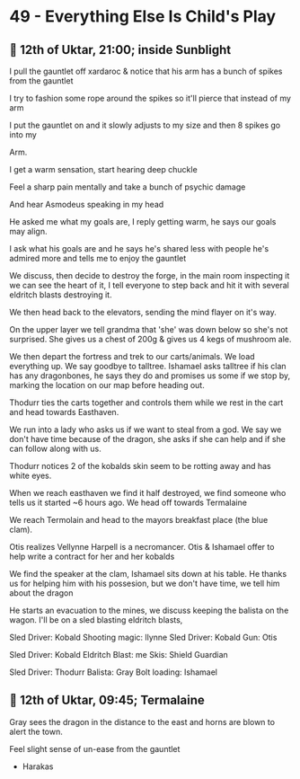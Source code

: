 # 49 - Everything Else Is Child's Play

## 📅 12th of Uktar, 21:00; inside Sunblight

I pull the gauntlet off xardaroc & notice that his arm has a bunch of spikes from the gauntlet

I try to fashion some rope around the spikes so it'll pierce that instead of my arm

I put the gauntlet on and it slowly adjusts to my size and then 8 spikes go into my

Arm.

I get a warm sensation, start hearing deep chuckle

Feel a sharp pain mentally and take a bunch of psychic damage

And hear Asmodeus speaking in my head

He asked me what my goals are, I reply getting warm, he says our goals may align.

I ask what his goals are and he says he's shared less with people he's admired more and tells me to enjoy the gauntlet

We discuss, then decide to destroy the forge, in the main room inspecting it we can see the heart of it, I tell everyone to step back and hit it with several eldritch blasts destroying it.

We then head back to the elevators, sending the mind flayer on it's way.

On the upper layer we tell grandma that 'she' was down below so she's not surprised. She gives us a chest of 200g & gives us 4 kegs of mushroom ale.

We then depart the fortress and trek to our carts/animals. We load everything up. We say goodbye to talltree. Ishamael asks talltree if his clan has any dragonbones, he says they do and promises us some if we stop by, marking the location on our map before heading out.

Thodurr ties the carts together and controls them while we rest in the cart and head towards Easthaven.

We run into a lady who asks us if we want to steal from a god. We say we don't have time because of the dragon, she asks if she can help and if she can follow along with us.

Thodurr notices 2 of the kobalds skin seem to be rotting away and has white eyes.

When we reach easthaven we find it half destroyed, we find someone who tells us it started ~6 hours ago. We head off towards Termalaine

We reach Termolain and head to the mayors breakfast place (the blue clam).

Otis realizes Vellynne Harpell is a necromancer. Otis & Ishamael offer to help write a contract for her and her kobalds

We find the speaker at the clam, Ishamael sits down at his table. He thanks us for helping him with his possesion, but we don't have time, we tell him about the dragon

He starts an evacuation to the mines, we discuss keeping the balista on the wagon. I'll be on a sled blasting eldritch blasts,

Sled Driver: Kobald
Shooting magic: llynne
Sled Driver: Kobald
Gun: Otis

Sled Driver: Kobald
Eldritch Blast: me
Skis: Shield Guardian

Sled Driver: Thodurr
Balista: Gray
Bolt loading: Ishamael

## 📅 12th of Uktar, 09:45;  Termalaine

Gray sees the dragon in the distance to the east and horns are blown to alert the town.

Feel slight sense of un-ease from the gauntlet

- Harakas
